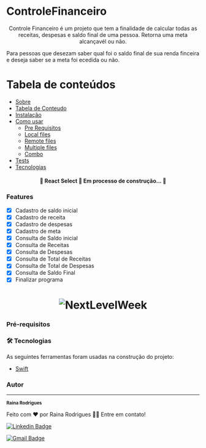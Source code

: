 # ControleFinanceiro

<p align="center">Controle Financeiro é um projeto que tem a finalidade de calcular todas as receitas, despesas e saldo final de uma pessoa. Retorna uma meta alcançavél ou nâo. </p>

<p aling="center">Para pessoas que desezam saber qual foi o saldo final de sua renda finceira e deseja saber se a meta foi ecedida ou não. </p>
 
 
Tabela de conteúdos
=================
<!--ts-->
   * [Sobre](#Sobre)
   * [Tabela de Conteudo](#tabela-de-conteudo)
   * [Instalação](#instalacao)
   * [Como usar](#como-usar)
      * [Pre Requisitos](#pre-requisitos)
      * [Local files](#local-files)
      * [Remote files](#remote-files)
      * [Multiple files](#multiple-files)
      * [Combo](#combo)
   * [Tests](#testes)
   * [Tecnologias](#tecnologias)
<!--te-->

<h4 align="center"> 
    🚧  React Select 🚀 Em processo de construção...  🚧
</h4>

### Features

- [x] Cadastro de saldo inicial
- [x] Cadastro de receita
- [x] Cadastro de despesas
- [x] Cadastro de meta
- [x] Consulta de Saldo inicial
- [x] Consulta de Receitas
- [x] Consulta de Despesas
- [x] Consulta de Total de Receitas
- [x] Consulta de Total de Despesas
- [x] Consulta de Saldo Final
- [x] Finalizar programa

<h1 align="center">
  <img alt="NextLevelWeek" title="#NextLevelWeek" src="./assets/banner.png" />
</h1>

### Pré-requisitos

<!--Antes de começar, você vai precisar ter instalado em sua máquina as seguintes ferramentas:-->
<!--[swift](https://www.swift.org/download/). -->
<!--Além disto é bom ter um editor para trabalhar com o código como [Xcode](https://developer.apple.com/xcode/)-->
<!---->
<!--### 🎲 Rodando o Back End (servidor)-->

<!--```bash-->
<!--# Clone este repositório-->
<!--$ git clone <https://github.com/tgmarinho/nlw1>-->
<!---->
<!--# Acesse a pasta do projeto no terminal/cmd-->
<!--$ cd nlw1-->
<!---->
<!--# Vá para a pasta server-->
<!--$ cd server-->
<!---->
<!--# Instale as dependências-->
<!--$ npm install-->
<!---->
<!--# Execute a aplicação em modo de desenvolvimento-->
<!--$ npm run dev:server-->
<!---->
<!--# O servidor inciará na porta:3333 - acesse <http://localhost:3333>-->
<!--```-->

### 🛠 Tecnologias

As seguintes ferramentas foram usadas na construção do projeto:

- [Swift](https://www.swift.org/documentation/)

### Autor
---

<!--<a href="https://blog.rocketseat.com.br/author/thiago/">-->
<!-- <img style="border-radius: 50%;" src="https://avatars3.githubusercontent.com/u/380327?s=460&u=61b426b901b8fe02e12019b1fdb67bf0072d4f00&v=4" width="100px;" alt=""/>-->
<!-- <br />-->
 <sub><b>Raina Rodrigues</b></sub></a> 
<!-- <a href="https://blog.rocketseat.com.br/author/thiago//" title="Rocketseat">🚀</a>-->


Feito com ❤️ por Raina Rodrigues 👋🏽 Entre em contato!

[![Linkedin Badge](https://img.shields.io/badge/-Thiago-blue?style=flat-square&logo=Linkedin&logoColor=white&link=https://www.linkedin.com/in/tgmarinho/)](https://www.linkedin.com/in/raina-rodrigues-de-lima-a49242191/) 

[![Gmail Badge](https://img.shields.io/badge/-tgmarinho@gmail.com-c14438?style=flat-square&logo=Gmail&logoColor=white&link=mailto:tgmarinho@gmail.com)](mailto:rainarrodrigues@gmail.com)
